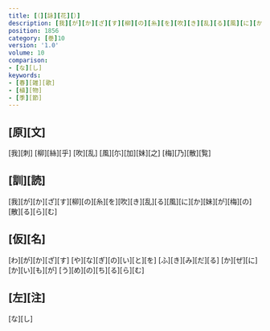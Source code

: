 ```yaml
---
title: [（][詠][花][）]
description: [我][が][か][ざ][す][柳][の][糸][を][吹][き][乱][る][風][に][か][妹][が][梅][の][散][る][ら][む]
position: 1856
category: [巻]10
version: '1.0'
volume: 10
comparison:
- [な][し]
keywords:
- [春][雑][歌]
- [植][物]
- [季][節]
---
```


## [原][文]

[我][刺] [柳][絲][乎] [吹][乱] [風][尓][加][妹][之] [梅][乃][散][覧]

## [訓][読]

[我][が][か][ざ][す][柳][の][糸][を][吹][き][乱][る][風][に][か][妹][が][梅][の][散][る][ら][む]

## [仮][名]

[わ][が][か][ざ][す] [や][な][ぎ][の][い][と][を] [ふ][き][み][だ][る] [か][ぜ][に][か][い][も][が] [う][め][の][ち][る][ら][む]

## [左][注]

[な][し]
